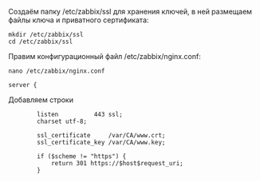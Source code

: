 Создаём папку 
/etc/zabbix/ssl для хранения ключей, в ней размещаем файлы ключа и приватного сертификата:
```
mkdir /etc/zabbix/ssl
cd /etc/zabbix/ssl

```

Правим конфигурационный файл /etc/zabbix/nginx.conf:
```
nano /etc/zabbix/nginx.conf
```

```
server {
```
Добавляем строки
```
        listen          443 ssl;
        charset utf-8;

        ssl_certificate     /var/CA/www.crt;
        ssl_certificate_key /var/CA/www.key;

        if ($scheme != "https") {
            return 301 https://$host$request_uri;
        }

```
